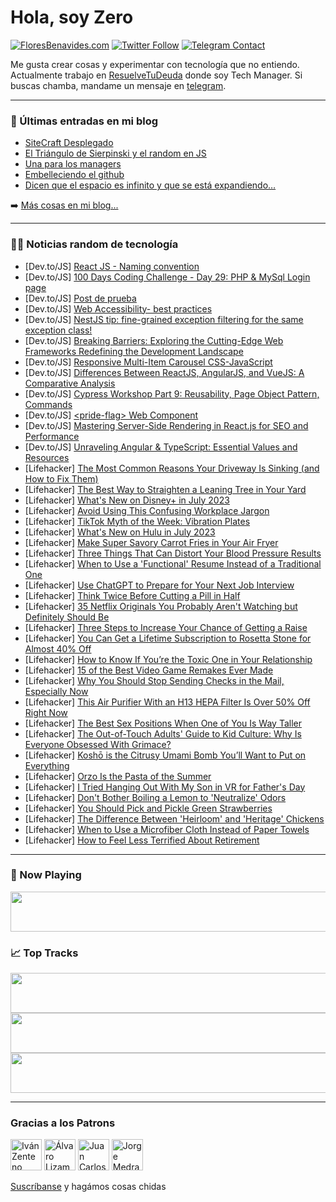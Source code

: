 # Hola, soy Zero

[![FloresBenavides.com](https://img.shields.io/website?down_message=oops&label=MiBlog&style=for-the-badge&up_message=online&url=https%3A%2F%2Ffloresbenavides.com)](https://floresbenavides.com) [![Twitter Follow](https://img.shields.io/twitter/follow/ZeroDragon?color=%231DA1F2&label=Follow&logo=twitter&logoColor=ffffff&style=for-the-badge)](https://twitter.com/zerodragon) [![Telegram Contact](https://img.shields.io/badge/escr%C3%ADbeme-ZeroDragon-%2326A5E4?style=for-the-badge&logo=telegram)](https://t.me/zerodragon)

Me gusta crear cosas y experimentar con tecnología que no entiendo.
Actualmente trabajo en [ResuelveTuDeuda](http://github.com/resuelve) donde soy Tech Manager.
Si buscas chamba, mandame un mensaje en [telegram](https://t.me/zerodragon).

---

### 📕 Últimas entradas en mi blog
<!-- BLOG-POST-LIST:START -->
- [SiteCraft Desplegado](https://floresbenavides.com/sitecraft-desplegado/)
- [El Triángulo de Sierpinski y el random en JS](https://floresbenavides.com/el-triangulo-de-sierpinski-y-el-random-en-js/)
- [Una para los managers](https://floresbenavides.com/una-para-los-managers/)
- [Embelleciendo el github](https://floresbenavides.com/embelleciendo-el-github/)
- [Dicen que el espacio es infinito y que se está expandiendo…](https://floresbenavides.com/dicen-que-el-espacio-es-infinito-y-que-se-esta-expandiendo/)
<!-- BLOG-POST-LIST:END -->

➡️ [Más cosas en mi blog...](https://floresbenavides.com)

---

### 👨‍💻 Noticias random de tecnología
<!-- TECH-POSTS:START -->
- [Dev.to/JS] [React JS - Naming convention](https://dev.to/kristiyan_velkov/react-js-naming-convention-lcg)
- [Dev.to/JS] [100 Days Coding Challenge - Day 29: PHP &amp; MySql Login page](https://dev.to/alexmgp7/100-days-coding-challenge-day-29-php-mysql-login-page-3dg4)
- [Dev.to/JS] [Post de prueba](https://dev.to/jramosz/post-de-prueba-46e1)
- [Dev.to/JS] [Web Accessibility- best practices](https://dev.to/kelechikizito/web-accessibility-best-practices-3m83)
- [Dev.to/JS] [NestJS tip: fine-grained exception filtering for the same exception class!](https://dev.to/micalevisk/nestjs-tip-fine-grained-exception-filtering-for-the-same-exception-class-5ha5)
- [Dev.to/JS] [Breaking Barriers: Exploring the Cutting-Edge Web Frameworks Redefining the Development Landscape](https://dev.to/philipcase/breaking-barriers-exploring-the-cutting-edge-web-frameworks-redefining-the-development-landscape-3en5)
- [Dev.to/JS] [Responsive Multi-Item Carousel CSS-JavaScript](https://dev.to/devilinux/responsive-multi-item-carousel-css-javascript-nk)
- [Dev.to/JS] [Differences Between ReactJS, AngularJS, and VueJS: A Comparative Analysis](https://dev.to/ryosuke/differences-between-reactjs-angularjs-and-vuejs-a-comparative-analysis-4cp2)
- [Dev.to/JS] [Cypress Workshop Part 9: Reusability, Page Object Pattern, Commands](https://dev.to/viktorijafilipov/cypress-workshop-part-9-reusability-page-object-pattern-commands-2nee)
- [Dev.to/JS] [&lt;pride-flag&gt; Web Component](https://dev.to/dannyengelman/web-component-19dl)
- [Dev.to/JS] [Mastering Server-Side Rendering in React.js for SEO and Performance](https://dev.to/ivan_kaminskyi/mastering-server-side-rendering-in-reactjs-for-seo-and-performance-1b1p)
- [Dev.to/JS] [Unraveling Angular &amp; TypeScript: Essential Values and Resources](https://dev.to/jimmytaravia/unraveling-angular-typescript-essential-values-and-resources-58oc)
- [Lifehacker] [The Most Common Reasons Your Driveway Is Sinking &lpar;and How to Fix Them&rpar;](https://lifehacker.com/the-most-common-reasons-your-driveway-is-sinking-and-h-1850544174)
- [Lifehacker] [The Best Way to Straighten a Leaning Tree in Your Yard](https://lifehacker.com/the-best-way-to-straighten-a-leaning-tree-in-your-yard-1850544183)
- [Lifehacker] [What&#39;s New on Disney+ in July 2023](https://lifehacker.com/whats-new-on-disney-in-july-2023-1850548262)
- [Lifehacker] [Avoid Using This Confusing Workplace Jargon](https://lifehacker.com/avoid-using-this-confusing-workplace-jargon-1850543583)
- [Lifehacker] [TikTok Myth of the Week: Vibration Plates](https://lifehacker.com/tiktok-myth-of-the-week-vibration-plates-1850548917)
- [Lifehacker] [What&#39;s New on Hulu in July 2023](https://lifehacker.com/whats-new-on-hulu-in-july-2023-1850548738)
- [Lifehacker] [Make Super Savory Carrot Fries in Your Air Fryer](https://lifehacker.com/make-super-savory-carrot-fries-in-your-air-fryer-1850548742)
- [Lifehacker] [Three Things That Can Distort Your Blood Pressure Results](https://lifehacker.com/three-things-that-can-distort-your-blood-pressure-resul-1850547887)
- [Lifehacker] [When to Use a &#39;Functional&#39; Resume Instead of a Traditional One](https://lifehacker.com/when-to-use-a-functional-resume-instead-of-a-traditiona-1850548206)
- [Lifehacker] [Use ChatGPT to Prepare for Your Next Job Interview](https://lifehacker.com/use-chatgpt-to-prepare-for-your-next-job-interview-1850547294)
- [Lifehacker] [Think Twice Before Cutting a Pill in Half](https://lifehacker.com/think-twice-before-cutting-a-pill-in-half-1850547388)
- [Lifehacker] [35 Netflix Originals You Probably Aren&#39;t Watching but Definitely Should Be](https://lifehacker.com/25-netflix-original-shows-you-probably-arent-watching-b-1847429789)
- [Lifehacker] [Three Steps to Increase Your Chance of Getting a Raise](https://lifehacker.com/three-steps-to-increase-your-chance-of-getting-a-raise-1850546691)
- [Lifehacker] [You Can Get a Lifetime Subscription to Rosetta Stone for Almost 40% Off](https://lifehacker.com/you-can-get-a-lifetime-subscription-to-rosetta-stone-fo-1850541124)
- [Lifehacker] [How to Know If You’re the Toxic One in Your Relationship](https://lifehacker.com/how-to-know-if-you-re-the-toxic-one-in-your-relationshi-1850546193)
- [Lifehacker] [15 of the Best Video Game Remakes Ever Made](https://lifehacker.com/15-video-game-remakes-that-actually-deserve-to-exist-1850545901)
- [Lifehacker] [Why You Should Stop Sending Checks in the Mail, Especially Now](https://lifehacker.com/why-you-should-stop-sending-checks-in-the-mail-especia-1850543113)
- [Lifehacker] [This Air Purifier With an H13 HEPA Filter Is Over 50% Off Right Now](https://lifehacker.com/this-air-purifier-with-an-h13-hepa-filter-is-over-50-o-1850541106)
- [Lifehacker] [The Best Sex Positions When One of You Is Way Taller](https://lifehacker.com/the-best-sex-positions-when-one-of-you-is-way-taller-1850545686)
- [Lifehacker] [The Out-of-Touch Adults&#39; Guide to Kid Culture: Why Is Everyone Obsessed With Grimace?](https://lifehacker.com/the-out-of-touch-adults-guide-to-kid-culture-why-is-ev-1850546375)
- [Lifehacker] [Koshō is the Citrusy Umami Bomb You’ll Want to Put on Everything](https://lifehacker.com/kosho-is-the-citrusy-umami-bomb-you-ll-want-to-put-on-e-1850545472)
- [Lifehacker] [Orzo Is the Pasta of the Summer](https://lifehacker.com/orzo-is-the-pasta-of-the-summer-1850544500)
- [Lifehacker] [I Tried Hanging Out With My Son in VR for Father&#39;s Day](https://lifehacker.com/can-virtual-reality-bring-families-together-for-father-1850545079)
- [Lifehacker] [Don&#39;t Bother Boiling a Lemon to &#39;Neutralize&#39; Odors](https://lifehacker.com/dont-bother-boiling-a-lemon-to-neutralize-odors-1850544545)
- [Lifehacker] [You Should Pick and Pickle Green Strawberries](https://lifehacker.com/you-should-pick-and-pickle-green-strawberries-1850544383)
- [Lifehacker] [The Difference Between &#39;Heirloom&#39; and &#39;Heritage&#39; Chickens](https://lifehacker.com/the-difference-between-heirloom-and-heritage-chickens-1850544200)
- [Lifehacker] [When to Use a Microfiber Cloth Instead of Paper Towels](https://lifehacker.com/when-to-use-a-microfiber-cloth-instead-of-paper-towels-1850544019)
- [Lifehacker] [How to Feel Less Terrified About Retirement](https://lifehacker.com/how-to-feel-less-terrified-about-retirement-1850543984)<!-- TECH-POSTS:END -->

---

### 🎵 Now Playing
<a href="https://spotify-now-playing-dun.vercel.app/now-playing?open"><img src="https://spotify-now-playing-dun.vercel.app/now-playing" width="540" height="64"></a>

### 📈 Top Tracks
<a href="https://spotify-now-playing-dun.vercel.app/top-tracks?i=1&open"><img src="https://spotify-now-playing-dun.vercel.app/top-tracks?i=1" width="540" height="64"></a>
<a href="https://spotify-now-playing-dun.vercel.app/top-tracks?i=2&open"><img src="https://spotify-now-playing-dun.vercel.app/top-tracks?i=2" width="540" height="64"></a>
<a href="https://spotify-now-playing-dun.vercel.app/top-tracks?i=3&open"><img src="https://spotify-now-playing-dun.vercel.app/top-tracks?i=3" width="540" height="64"></a>

---

### Gracias a los Patrons
[<img src="https://avatars.githubusercontent.com/u/243380?v=4" alt="Iván Zenteno" width="50px">](https://github.com/k001) [<img src="https://avatars.githubusercontent.com/u/19955639?v=4" alt="Álvaro Lizama" width="50px">](https://github.com/alvarolizama) [<img src="https://avatars.githubusercontent.com/u/2718753?v=4" alt="Juan Carlos Ruiz" width="50px">](https://github.com/JuanCrg90) [<img src="https://avatars.githubusercontent.com/u/37025?v=4" alt="Jorge Medrano" width="50px">](https://github.com/h1pp1e) 

[Suscríbanse](https://www.patreon.com/zerodragon) y hagámos cosas chidas
